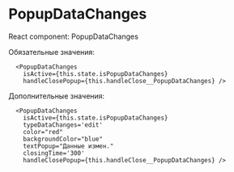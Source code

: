 # PopupDataChanges
React component: PopupDataChanges

Обязательные значения:
```
  <PopupDataChanges
    isActive={this.state.isPopupDataChanges}
    handleClosePopup={this.handleClose__PopupDataChanges} />
```

Дополнительные значения:
```
  <PopupDataChanges
    isActive={this.state.isPopupDataChanges}
    typeDataChanges='edit'
    color="red"
    backgroundColor="blue"
    textPopup="Данные измен."
    closingTime='300'
    handleClosePopup={this.handleClose__PopupDataChanges} />
```
